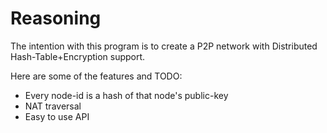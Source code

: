 # Reasoning

The intention with this program is to create a P2P network with Distributed Hash-Table+Encryption support.

Here are some of the features and TODO:

*   Every node-id is a hash of that node's public-key
*   NAT traversal
*   Easy to use API
